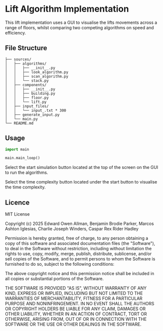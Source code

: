 # Lift Algorithm Implementation
This lift implementation uses a GUI to visualise the lifts movements across a range of floors, whilst comparing two competing algorithms on speed and efficiency.

## File Structure
```
├── sources/
│   ├── algorithms/
│   │   ├── __init__.py
│   │   ├── look_algorithm.py
│   │   ├── scan_algorithm.py
│   │   └── stack.py
│   ├── components/
│   │   ├── __init__.py
│   │   ├── building.py
│   │   ├── floor.py
│   │   └── lift.py
│   ├── input_files/
│   │   └── input_.txt * 300
│   ├── generate_input.py
│   └── main.py
└── README.md
```

## Usage
```python
import main

main.main_loop()
```

Select the start simulation button located at the top of the screen on the GUI to run the algorithms.

Select the time complexity button located under the start button to visualise the time complexity.

## Licence
MIT License

Copyright (c) 2025 Edward Owen Allman, Benjamin Brodie Parker, Marcos Ashton Iglesias, Charlie Joseph Winders, Caspar Rex Rider Hadley

Permission is hereby granted, free of charge, to any person obtaining a copy
of this software and associated documentation files (the "Software"), to deal
in the Software without restriction, including without limitation the rights
to use, copy, modify, merge, publish, distribute, sublicense, and/or sell
copies of the Software, and to permit persons to whom the Software is
furnished to do so, subject to the following conditions:

The above copyright notice and this permission notice shall be included in all
copies or substantial portions of the Software.

THE SOFTWARE IS PROVIDED "AS IS", WITHOUT WARRANTY OF ANY KIND, EXPRESS OR
IMPLIED, INCLUDING BUT NOT LIMITED TO THE WARRANTIES OF MERCHANTABILITY,
FITNESS FOR A PARTICULAR PURPOSE AND NONINFRINGEMENT. IN NO EVENT SHALL THE
AUTHORS OR COPYRIGHT HOLDERS BE LIABLE FOR ANY CLAIM, DAMAGES OR OTHER
LIABILITY, WHETHER IN AN ACTION OF CONTRACT, TORT OR OTHERWISE, ARISING FROM,
OUT OF OR IN CONNECTION WITH THE SOFTWARE OR THE USE OR OTHER DEALINGS IN THE
SOFTWARE.